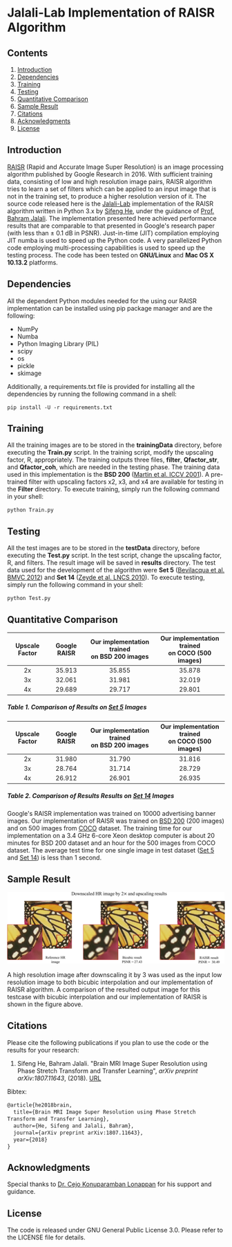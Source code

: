 # Jalali-Lab Implementation of RAISR Algorithm

## Contents
1. [Introduction](#introduction)
2. [Dependencies](#dependencies)
3. [Training](#training)
4. [Testing](#testing)
5. [Quantitative Comparison](#quantitative-comparison)
6. [Sample Result](#sample-result)
7. [Citations](#citations)
8. [Acknowledgments](#acknowledgments)
9. [License](#license)

## Introduction
[RAISR](http://ieeexplore.ieee.org/stamp/stamp.jsp?arnumber=7744595) (Rapid and Accurate Image Super Resolution) is an image processing algorithm published by Google Research in 2016. With sufficient training data, consisting of low and high resolution image pairs, RAISR algorithm tries to learn a set of filters which can be applied to an input image that is not in the training set, to produce a higher resolution version of it. The source code released here is the [Jalali-Lab](http://photonics.ucla.edu/index.html) implementation of the RAISR algorithm written in Python 3.x by [Sifeng He](https://www.linkedin.com/in/sifeng-he-969230134/), under the guidance of [Prof. Bahram Jalali](http://photonics.ucla.edu/bahram_jalali.html). The implementation presented here achieved performance results that are comparable to that presented in Google's research paper (with less than &#177; 0.1 dB in PSNR). 
Just-in-time (JIT) compilation employing JIT numba is used to speed up the Python code. A very parallelized Python code employing multi-processing capabilities is used to speed up the testing process. The code has been tested on **GNU/Linux** and **Mac OS X 10.13.2** platforms. 

## Dependencies
All the dependent Python modules needed for the using our RAISR implementation can be installed using pip package manager and are the following:

*  NumPy
*  Numba
*  Python Imaging Library (PIL)
*  scipy
*  os
*  pickle
*  skimage

Additionally, a requirements.txt file is provided for installing all the dependencies by running the following command in a shell: 
```
pip install -U -r requirements.txt
```

## Training
All the training images are to be stored in the **trainingData** directory, before executing the **Train.py** script. In the training script, modify the upscaling factor, R, appropriately. The training outputs three files, **filter**, **Qfactor_str**, and **Qfactor_coh**, which are needed in the testing phase. The training data used in this implementation is the **BSD 200** ([Martin et al. ICCV 2001](https://www.eecs.berkeley.edu/Research/Projects/CS/vision/bsds/)). A pre-trained filter with upscaling factors x2, x3, and x4 are available for testing in the **Filter** directory. To execute training, simply run the following command in your shell: 
```
python Train.py
```

## Testing
All the test images are to be stored in the **testData** directory, before executing the **Test.py** script. In the test script, change the upscaling factor, R, and filters. The result image will be saved in **results** directory. The test data used for the development of the algorithm were **Set 5** ([Bevilacqua et al. BMVC 2012](http://people.rennes.inria.fr/Aline.Roumy/results/SR_BMVC12.html)) and **Set 14** ([Zeyde et al. LNCS 2010](https://sites.google.com/site/romanzeyde/research-interests)). To execute testing, simply run the following command in your shell: 
```
python Test.py
```

## Quantitative Comparison
| Upscale Factor | Google RAISR  | Our implementation trained <br> on BSD 200 images | Our implementation trained <br> on COCO (500 images) |
|:-------------: |:---------------:| :-------------:| :-------------:|
| 2x      | 35.913 |   35.855|     35.878 |
| 3x      | 32.061 |   31.981|     32.019 |
| 4x      | 29.689 |   29.717|     29.801 |
##### Table 1. Comparison of Results on [Set 5](http://people.rennes.inria.fr/Aline.Roumy/results/SR_BMVC12.html) Images
| Upscale Factor | Google RAISR  | Our implementation trained <br> on BSD 200 images | Our implementation trained <br> on COCO (500 images) |
|:-------------: |:---------------:| :-------------:| :-------------:|
| 2x      | 31.980 |   31.790|     31.816 |
| 3x      | 28.764 |   31.714|     28.729 |
| 4x      | 26.912 |   26.901|     26.935 |
##### Table 2. Comparison of Results Results on [Set 14](https://sites.google.com/site/romanzeyde/research-interests) Images

Google's RAISR implementation was trained on 10000 advertising banner images. Our implementation of RAISR was trained on [BSD 200](https://www.eecs.berkeley.edu/Research/Projects/CS/vision/bsds/) (200 images) and on 500 images from [COCO](http://mscoco.org/) dataset. The training time for our implementation on a 3.4 GHz 6-core Xeon desktop computer is about 20 minutes for BSD 200 dataset and an hour for the 500 images from COCO dataset. The average test time for one single image in test dataset ([Set 5](http://people.rennes.inria.fr/Aline.Roumy/results/SR_BMVC12.html) and [Set 14](https://sites.google.com/site/romanzeyde/research-interests)) is less than 1 second.

## Sample Result
<p align="center">
  <img src="Comparison_result.png">
</p>
A high resolution image after downscaling it by 3 was used as the input low resolution image to both bicubic interpolation and our implementation of RAISR algorithm. A comparison of the resulted output image for this testcase with bicubic interpolation and our implementation of RAISR is shown in the figure above. 

## Citations
Please cite the following publications if you plan to use the code or the results for your research: 
1. Sifeng He, Bahram Jalali. "Brain MRI Image Super Resolution using Phase Stretch Transform and Transfer Learning", *arXiv preprint arXiv:1807.11643*, (2018). [URL](https://arxiv.org/abs/1807.11643)

Bibtex:
```
@article{he2018brain,
  title={Brain MRI Image Super Resolution using Phase Stretch Transform and Transfer Learning},
  author={He, Sifeng and Jalali, Bahram},
  journal={arXiv preprint arXiv:1807.11643},
  year={2018}
}
```

## Acknowledgments
Special thanks to [Dr. Cejo Konuparamban Lonappan](https://www.linkedin.com/in/cejokl/) for his support and guidance. 

## License
The code is released under GNU General Public License 3.0. Please refer to the LICENSE file for details.
